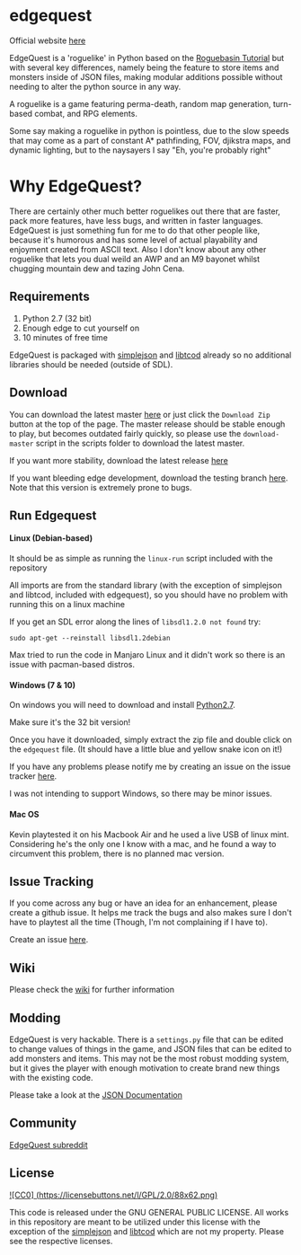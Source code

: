 # edgequest

Official website [here](https://edgequest.github.io/)

EdgeQuest is a 'roguelike' in Python based on the [Roguebasin Tutorial](http://www.roguebasin.com/index.php?title=Complete_Roguelike_Tutorial,_using_python%2Blibtcod) but with several key differences, namely being the feature to store items and monsters inside of JSON files, making modular additions possible without needing to alter the python source in any way.

A roguelike is a game featuring perma-death, random map generation, turn-based combat, and RPG elements.

Some say making a roguelike in python is pointless, due to the slow speeds that may come as a part of constant A* pathfinding, FOV, djikstra maps, and dynamic lighting, but to the naysayers I say "Eh, you're probably right"


# Why EdgeQuest?

There are certainly other much better roguelikes out there that are faster, pack more features, have less bugs, and written in faster languages. EdgeQuest is just something fun for me to do that other people like, because it's humorous and has some level of actual playability and enjoyment created from ASCII text. Also I don't know about any other roguelike that lets you dual weild an AWP and an M9 bayonet whilst chugging mountain dew and tazing John Cena.


## Requirements

1. Python 2.7 (32 bit)
2. Enough edge to cut yourself on
3. 10 minutes of free time

EdgeQuest is packaged with [simplejson](https://github.com/simplejson/simplejson) and [libtcod](https://bitbucket.org/libtcod/libtcod) already so no additional libraries should be needed (outside of SDL).


## Download

You can download the latest master [here](https://github.com/surrsurus/edgequest/archive/master.zip) or just click the `Download Zip` button at the top of the page. The master release should be stable enough to play, but becomes outdated fairly quickly, so please use the `download-master` script in the scripts folder to download the latest master.

If you want more stability, download the latest release [here](https://github.com/surrsurus/edgequest/releases)

If you want bleeding edge development, download the testing branch [here](https://github.com/surrsurus/edgequest/archive/testing.zip). Note that this version is extremely prone to bugs.


## Run Edgequest

#### Linux (Debian-based)

It should be as simple as running the `linux-run` script included with the repository

All imports are from the standard library (with the exception of simplejson and libtcod, included with edgequest), so you should have no problem with running this on a linux machine

If you get an SDL error along the lines of `libsdl1.2.0 not found` try:

`sudo apt-get --reinstall libsdl1.2debian`

Max tried to run the code in Manjaro Linux and it didn't work so there is an issue with pacman-based distros.

#### Windows (7 & 10)

On windows you will need to download and install [Python2.7](https://www.python.org/downloads/release/python-2711/).

Make sure it's the 32 bit version!

Once you have it downloaded, simply extract the zip file and double click on the `edgequest` file. (It should have a little blue and yellow snake icon on it!)

If you have any problems please notify me by creating an issue on the issue tracker [here](https://github.com/surrsurus/edgequest/issues).

I was not intending to support Windows, so there may be minor issues.

#### Mac OS

Kevin playtested it on his Macbook Air and he used a live USB of linux mint.
Considering he's the only one I know with a mac, and he found a way to circumvent this problem, there is no planned mac version.


## Issue Tracking

If you come across any bug or have an idea for an enhancement, please create a github issue. It helps me track the bugs and also makes sure I don't have to playtest all the time (Though, I'm not complaining if I have to).

Create an issue [here](https://github.com/surrsurus/edgequest/issues).


## Wiki

Please check the [wiki](https://github.com/surrsurus/edgequest/wiki) for further information


## Modding

EdgeQuest is very hackable. There is a `settings.py` file that can be edited to change values of things in the game, and JSON files that can be edited to add monsters and items. This may not be the most robust modding system, but it gives the player with enough motivation to create brand new things with the existing code.

Please take a look at the [JSON Documentation](https://github.com/surrsurus/edgequest/wiki/JSON-Documentation)

## Community

[EdgeQuest subreddit](https://www.reddit.com/r/edgequest/)

## License

[![CC0] (https://licensebuttons.net/l/GPL/2.0/88x62.png)](https://www.gnu.org/licenses/gpl-3.0.en.html)

This code is released under the GNU GENERAL PUBLIC LICENSE. All works in this repository are meant to be utilized under this license with the exception of the [simplejson](https://github.com/simplejson/simplejson) and [libtcod](https://bitbucket.org/libtcod/libtcod) which are not my property. Please see the respective licenses.
